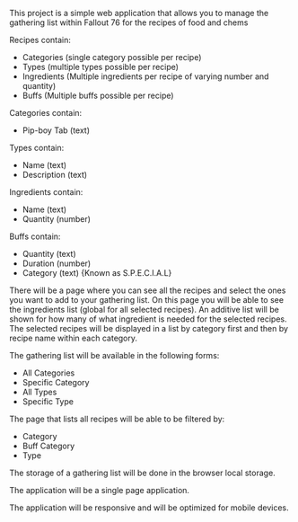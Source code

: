 This project is a simple web application that allows you to manage the gathering list within Fallout 76 for the recipes of food and chems 

Recipes contain:
- Categories (single category possible per recipe)
- Types (multiple types possible per recipe)
- Ingredients (Multiple ingredients per recipe of varying number and quantity)
- Buffs (Multiple buffs possible per recipe)

Categories contain:
- Pip-boy Tab (text)

Types contain:
- Name (text)
- Description (text)

Ingredients contain:
- Name (text)
- Quantity (number)

Buffs contain:
- Quantity (text)
- Duration (number)
- Category (text) {Known as S.P.E.C.I.A.L}

There will be a page where you can see all the recipes and select the ones you want to add to your gathering list.
On this page you will be able to see the ingredients list (global for all selected recipes). An additive list will be shown for how many of what ingredient is needed for the selected recipes.
The selected recipes will be displayed in a list by category first and then by recipe name within each category.

The gathering list will be available in the following forms:
- All Categories
- Specific Category
- All Types
- Specific Type

The page that lists all recipes will be able to be filtered by:
- Category
- Buff Category
- Type

The storage of a gathering list will be done in the browser local storage.

The application will be a single page application.

The application will be responsive and will be optimized for mobile devices.